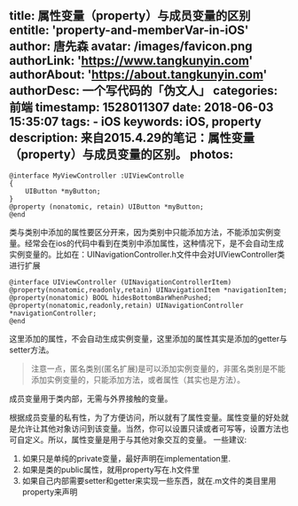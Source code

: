 title: 属性变量（property）与成员变量的区别
entitle: 'property-and-memberVar-in-iOS'
author: 唐先森
avatar: /images/favicon.png
authorLink: 'https://www.tangkunyin.com'
authorAbout: 'https://about.tangkunyin.com'
authorDesc: 一个写代码的「伪文人」
categories: 前端
timestamp: 1528011307
date: 2018-06-03 15:35:07
tags:
    - iOS
keywords: iOS, property
description: 来自2015.4.29的笔记：属性变量（property）与成员变量的区别。
photos:
---

```
@interface MyViewController :UIViewControlle
{
    UIButton *myButton;
}
@property (nonatomic, retain) UIButton *myButton;
@end

```

类与类别中添加的属性要区分开来，因为类别中只能添加方法，不能添加实例变量。经常会在ios的代码中看到在类别中添加属性，这种情况下，是不会自动生成实例变量的。比如在：UINavigationController.h文件中会对UIViewController类进行扩展

```
@interface UIViewController (UINavigationControllerItem)
@property(nonatomic,readonly,retain) UINavigationItem *navigationItem;
@property(nonatomic) BOOL hidesBottomBarWhenPushed;
@property(nonatomic,readonly,retain) UINavigationController *navigationController;
@end

```

这里添加的属性，不会自动生成实例变量，这里添加的属性其实是添加的getter与setter方法。

> 注意一点，匿名类别(匿名扩展)是可以添加实例变量的，非匿名类别是不能添加实例变量的，只能添加方法，或者属性（其实也是方法）。

成员变量用于类内部，无需与外界接触的变量。

根据成员变量的私有性，为了方便访问，所以就有了属性变量。属性变量的好处就是允许让其他对象访问到该变量。当然，你可以设置只读或者可写等，设置方法也可自定义。所以，属性变量是用于与其他对象交互的变量。
一些建议:

1. 如果只是单纯的private变量，最好声明在implementation里.
2. 如果是类的public属性，就用property写在.h文件里
3. 如果自己内部需要setter和getter来实现一些东西，就在.m文件的类目里用property来声明


